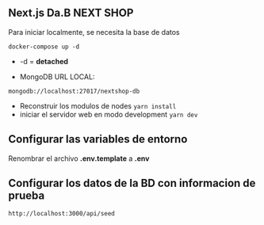 ## Next.js Da.B NEXT SHOP

Para iniciar localmente, se necesita la base de datos

```docker-compose up -d```

* -d = __detached__

* MongoDB URL LOCAL:

```mongodb://localhost:27017/nextshop-db```

* Reconstruir los modulos de nodes
```yarn install```
* iniciar el servidor web en modo development
```yarn dev```

## Configurar las variables de entorno
Renombrar el archivo __.env.template__ a __.env__

## Configurar los datos de la BD con informacion de prueba

```http://localhost:3000/api/seed```